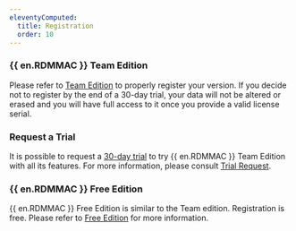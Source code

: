 ```yaml
---
eleventyComputed:
  title: Registration
  order: 10
---
```

### {{ en.RDMMAC }} Team Edition 

Please refer to [Team Edition](/rdm/mac/installation/client/registration/team-edition/) to properly register your version. If you decide not to register by the end of a 30-day trial, your data will not be altered or erased and you will have full access to it once you provide a valid license serial. 

### Request a Trial 

It is possible to request a [30-day trial](https://devolutions.net/remote-desktop-manager/trial) to try {{ en.RDMMAC }} Team Edition with all its features. For more information, please consult [Trial Request](/rdm/mac/installation/client/registration/trial-request/). 

### {{ en.RDMMAC }} Free Edition 

{{ en.RDMMAC }} Free Edition is similar to the Team edition. Registration is free. Please refer to [Free Edition](/rdm/mac/installation/client/registration/free-edition/) for more information. 
